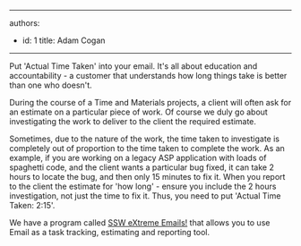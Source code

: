 

---
authors:
  - id: 1
    title: Adam Cogan
---




<span class='intro'> 
  <p>Put 'Actual Time Taken' into your email. It's all about education and accountability - a customer that understands how long things take is better than one who doesn't. </p>
<p>During the course of a Time and Materials projects, a client will often ask for an estimate on a particular piece of work. Of course we duly go about investigating the work to deliver to the client the required estimate.</p>
 </span>


  <p>Sometimes, due to the nature of the work, the time taken to investigate is completely out of proportion to the time taken to complete the work. As an example, if you are working on a legacy ASP application with loads of spaghetti code, and the client wants a particular bug fixed, it can take 2 hours to locate the bug, and then only 15 minutes to fix it. When you report to the client the estimate for 'how long' - ensure you include the 2 hours investigation, not just the time to fix it. Thus, you need to put 'Actual Time Taken&#58; 2&#58;15'.</p>
<div class="sswProduct">We have a program called <a href="http&#58;//www.ssw.com.au/ssw/eXtremeEmails/Default.aspx">SSW eXtreme Emails!</a> that allows you to use Email as a task tracking, estimating and reporting tool. </div>



